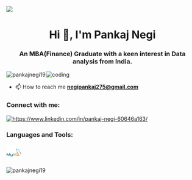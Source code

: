 ![](https://tech.hyundai-rotem.com/wp-content/uploads/2022/05/01_1300.jpg)

<h1 align="center">Hi 👋, I'm Pankaj Negi</h1>
<h3 align="center">An MBA(Finance) Graduate with a keen interest in Data analysis from India.</h3>

<img align="right" alt="coding" width="400" src="https://admin.qltech.com.au/wp-content/uploads/2019/10/Integrated-Thinking-or-Systems-Thinking-bg.gif">

<p align="left"> <img src="https://komarev.com/ghpvc/?username=pankajnegi19&label=Profile%20views&color=0e75b6&style=flat" alt="pankajnegi19" /> </p>

- 📫 How to reach me **negipankaj275@gmail.com**

<h3 align="left">Connect with me:</h3>
<p align="left">
<a href="https://linkedin.com/in/https://www.linkedin.com/in/pankaj-negi-60646a163/" target="blank"><img align="center" src="https://raw.githubusercontent.com/rahuldkjain/github-profile-readme-generator/master/src/images/icons/Social/linked-in-alt.svg" alt="https://www.linkedin.com/in/pankaj-negi-60646a163/" height="30" width="40" /></a>
</p>

<h3 align="left">Languages and Tools:</h3>
<p align="left"> <a href="https://www.mysql.com/" target="_blank" rel="noreferrer"> <img src="https://raw.githubusercontent.com/devicons/devicon/master/icons/mysql/mysql-original-wordmark.svg" alt="mysql" width="40" height="40"/> </a> </p>

<p><img align="center" src="https://github-readme-stats.vercel.app/api/top-langs?username=pankajnegi19&show_icons=true&locale=en&layout=compact" alt="pankajnegi19" /></p>


